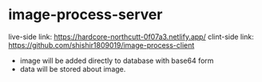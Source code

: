 # image-process-server

live-side link: https://hardcore-northcutt-0f07a3.netlify.app/
clint-side link: https://github.com/shishir1809019/image-process-client

- image will be added directly to database with base64 form
- data will be stored about image.
